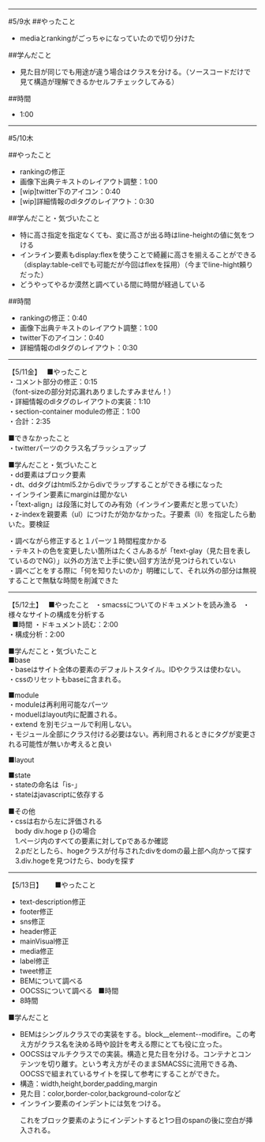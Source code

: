 ------------------------------------------------------------------------------------
#5/9水
##やったこと  
- mediaとrankingがごっちゃになっていたので切り分けた  
  
##学んだこと  
- 見た目が同じでも用途が違う場合はクラスを分ける。（ソースコードだけで見て構造が理解できるかセルフチェックしてみる）  
  
##時間    
- 1:00  
  
------------------------------------------------------------------------------------
#5/10木
  
##やったこと  
- rankingの修正  
- 画像下出典テキストのレイアウト調整：1:00  
- [wip]twitter下のアイコン：0:40  
- [wip]詳細情報のdlタグのレイアウト：0:30    
  
##学んだこと・気づいたこと  
- 特に高さ指定を指定なくても、変に高さが出る時はline-heightの値に気をつける  
- インライン要素もdisplay:flexを使うことで綺麗に高さを揃えることができる（display:table-cellでも可能だが今回はflexを採用）（今までline-hight頼りだった）
- どうやってやるか漠然と調べている間に時間が経過している  
  
##時間  
- rankingの修正：0:40  
- 画像下出典テキストのレイアウト調整：1:00  
- twitter下のアイコン：0:40  
- 詳細情報のdlタグのレイアウト：0:30  
  
------------------------------------------------------------------------------------  
  
【5/11金】  
■やったこと  
・コメント部分の修正：0:15  
（font-sizeの部分対応漏れありましたすみません！）  
・詳細情報のdlタグのレイアウトの実装：1:10  
・section-container moduleの修正：1:00    
・合計：2:35  
  
■できなかったこと  
・twitterパーツのクラス名ブラッシュアップ

■学んだこと・気づいたこと  
・dd要素はブロック要素  
・dt、ddタグはhtml5.2からdivでラップすることができる様になった  
・インライン要素にmarginは聞かない  
・「text-align」は段落に対してのみ有効（インライン要素だと思っていた）  
・z-indexを親要素（ul）につけたが効かなかった。子要素（li）を指定したら動いた。要検証  
  
・調べながら修正すると１パーツ１時間程度かかる  
・テキストの色を変更したい箇所はたくさんあるが「text-glay（見た目を表しているのでNG）」以外の方法で上手に使い回す方法が見つけられていない  
・調べごとをする際に「何を知りたいのか」明確にして、それ以外の部分は無視することで無駄な時間を削減できた  
  
------------------------------------------------------------------------------------    
  
【5/12土】  
■やったこと  
・smacssについてのドキュメントを読み漁る  
・様々なサイトの構成を分析する  
  
■時間
・ドキュメント読む：2:00  
・構成分析：2:00  

■学んだこと・気づいたこと  
■base  
・baseはサイト全体の要素のデフォルトスタイル。IDやクラスは使わない。  
・cssのリセットもbaseに含まれる。  
  
■module  
・moduleは再利用可能なパーツ  
・moduelはlayout内に配置される。  
・extend を別モジュールで利用しない。  
・モジュール全部にクラス付ける必要はない。再利用されるときにタグが変更される可能性が無いか考えると良い  
  
■layout  
  
■state  
・stateの命名は「is-」  
・stateはjavascriptに依存する  
  
■その他  
・cssは右から左に評価される  
　body div.hoge p {}の場合  
　1.ページ内のすべての要素に対してpであるか確認  
　2.pだとしたら、hogeクラスが付与されたdivをdomの最上部へ向かって探す  
　3.div.hogeを見つけたら、bodyを探す  
   
 ------------------------------------------------------------------------------------    
   
 【5/13日】　　
 ■やったこと  
 - text-description修正
 - footer修正
 - sns修正
 - header修正
 - mainVisual修正
 - media修正
 - label修正
 - tweet修正
 - BEMについて調べる
 - OOCSSについて調べる
   
■時間
- 8時間

■学んだこと  
- BEMはシングルクラスでの実装をする。block__element--modifire。この考え方がクラス名を決める時や設計を考える際にとても役に立った。
- OOCSSはマルチクラスでの実装。構造と見た目を分ける。コンテナとコンテンツを切り離す。という考え方がそのままSMACSSに流用できる為、OOCSSで組まれているサイトを探して参考にすることができた。
- 構造：width,height,border,padding,margin
- 見た目：color,border-color,background-colorなど
- インライン要素のインデントには気をつける。<p><span><span/><spam></span></p>これをブロック要素のようにインデントすると1つ目のspanの後に空白が挿入される。
